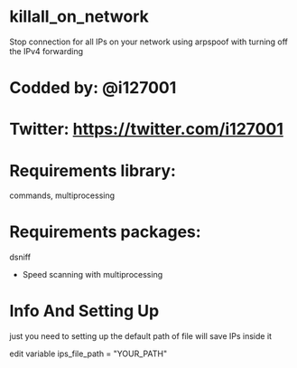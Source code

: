 # killall_on_network

Stop connection for all IPs on your network using arpspoof with turning off the IPv4 forwarding 

# Codded by: @i127001
# Twitter: https://twitter.com/i127001

# Requirements library:
commands, multiprocessing

# Requirements packages: 
dsniff

* Speed scanning with multiprocessing

# Info And Setting Up 

just you need to setting up the default path of file will save IPs inside it 

edit variable ips_file_path = "YOUR_PATH"
